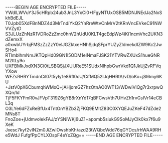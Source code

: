 -----BEGIN AGE ENCRYPTED FILE-----
YWdlLWVuY3J5cHRpb24ub3JnL3YxCi0+IFgyNTUxOSB5MDNJNEdJa2NxSkhBdEJL
T0Jpb05XdFBnNDZ4d3MrTndiYkQ2YnRreWtvCnMrV2tKRnVncEVkeC91NWVVZytD
S3JLUzZhNzR1VDRoZzZmc0hnV2hUdU0KLT4gcEdpWz4iKi1ncmVhc2UKN3dZemxX
a0xwbUYrbjFMSzZzZzY0elJGZktxeHNhSjdqSFprYUZyZldmekdIZW9Kc2JwSHo4
RTlmblhmNmJKTQpHd09GN1l5ODM1elNmaFJSK21YTVRwZXUxS1hueGNRM2ttLy9o
UXFBMkJxdXN3Ci0tLSBQSjJXUlJReE51SUdxNlhpbGwrVkd1Q1JkUjZvRFVqYXow
WFZsRHRYTmdnCil07t5yIy1e8Rfl0cU/CifMQ52IJqHHRtA/vD/oKo+jSI6my6KU
+JstV0pX6CbumqhWMxQ+jAHjomGZ7hzOtnAO0WT13/WDwiVlQg7r3xrpwQXQn/Id
TjF5FKYFmR0vJFVpT319Z6gYB8rXnYd17qBFCwsVth7UHvZh1rvGsIVr14eCBL3q
O3LYe6dFZxReBfUx4TntOnYBZb3ZjFKQ9EMltZ83C0XYQEJuZKeF47dZde2MNs8T
FnoZoe+jUdmvolekFAJ/zYSNiWKj6uZ1+apomb5siukG9SoMJyCIk0kx7f6u9XeK
Jxesc7kyf2vIN2m0JiZwIOwshbKh/azd23tWQbcWdd76qGYDcs/rhWAA9RHe5WdJ
FufgfPpCYLXOspF4eYxZQg==
-----END AGE ENCRYPTED FILE-----
